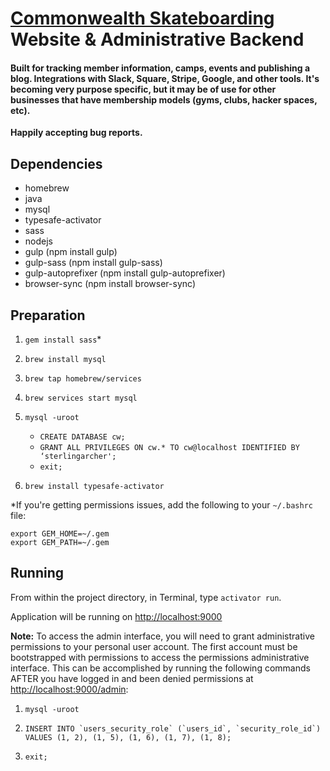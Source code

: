 # [Commonwealth Skateboarding](http://commonwealthskateboarding.com) Website & Administrative Backend

#### Built for tracking member information, camps, events and publishing a blog. Integrations with Slack, Square, Stripe, Google, and other tools. It's becoming very purpose specific, but it may be of use for other businesses that have membership models (gyms, clubs, hacker spaces, etc).

**Happily accepting bug reports.**

## Dependencies
* homebrew
* java
* mysql
* typesafe-activator
* sass
* nodejs
* gulp (npm install gulp)
* gulp-sass (npm install gulp-sass)
* gulp-autoprefixer (npm install gulp-autoprefixer)
* browser-sync (npm install browser-sync)

## Preparation
1. `gem install sass`*
2. `brew install mysql`
3. `brew tap homebrew/services`
4. `brew services start mysql`
5. `mysql -uroot`
    * `CREATE DATABASE cw;`
    * `GRANT ALL PRIVILEGES ON cw.* TO cw@localhost IDENTIFIED BY ‘sterlingarcher';`
    * `exit;`

6. `brew install typesafe-activator`

*If you're getting permissions issues, add the following to your `~/.bashrc` file:
```
export GEM_HOME=~/.gem
export GEM_PATH=~/.gem
```

## Running
From within the project directory, in Terminal, type `activator run`.

Application will be running on [http://localhost:9000](http://localhost:9000)

**Note:** To access the admin interface, you will need to grant administrative permissions to your personal user account. The first account must be bootstrapped with permissions to access the permissions administrative interface. This can be accomplished by running the following commands AFTER you have logged in and been denied permissions at [http://localhost:9000/admin](http://localhost:9000/admin):

1. `mysql -uroot`

2. ``INSERT INTO `users_security_role` (`users_id`, `security_role_id`) VALUES (1, 2), (1, 5), (1, 6), (1, 7), (1, 8);``

3. `exit;`